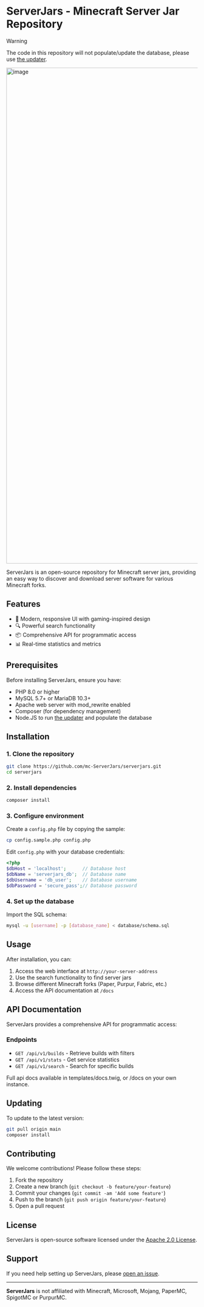 # ServerJars - Minecraft Server Jar Repository

> [!WARNING]  
> The code in this repository will not populate/update the database, please use [the updater](https://github.com/mc-ServerJars/updater).

<img width="2560" height="1305" alt="image" src="https://github.com/user-attachments/assets/8219d592-8157-48e4-85df-1b278658e02a" />

ServerJars is an open-source repository for Minecraft server jars, providing an easy way to discover and download server software for various Minecraft forks.

## Features

- 🚀 Modern, responsive UI with gaming-inspired design
- 🔍 Powerful search functionality
- 📦 Comprehensive API for programmatic access
- 📊 Real-time statistics and metrics

## Prerequisites

Before installing ServerJars, ensure you have:

- PHP 8.0 or higher
- MySQL 5.7+ or MariaDB 10.3+
- Apache web server with mod_rewrite enabled
- Composer (for dependency management)
- Node.JS to run [the updater](https://github.com/mc-ServerJars/updater) and populate the database

## Installation

### 1. Clone the repository

```bash
git clone https://github.com/mc-ServerJars/serverjars.git
cd serverjars
```

### 2. Install dependencies

```bash
composer install
```

### 3. Configure environment

Create a `config.php` file by copying the sample:

```bash
cp config.sample.php config.php
```

Edit `config.php` with your database credentials:

```php
<?php
$dbHost = 'localhost';      // Database host
$dbName = 'serverjars_db';  // Database name
$dbUsername = 'db_user';    // Database username
$dbPassword = 'secure_pass';// Database password
```

### 4. Set up the database

Import the SQL schema:

```bash
mysql -u [username] -p [database_name] < database/schema.sql
```

## Usage

After installation, you can:

1. Access the web interface at `http://your-server-address`
2. Use the search functionality to find server jars
3. Browse different Minecraft forks (Paper, Purpur, Fabric, etc.)
4. Access the API documentation at `/docs`

## API Documentation

ServerJars provides a comprehensive API for programmatic access:

### Endpoints
- `GET /api/v1/builds` - Retrieve builds with filters
- `GET /api/v1/stats` - Get service statistics
- `GET /api/v1/search` - Search for specific builds

Full api docs available in templates/docs.twig, or /docs on your own instance.

## Updating

To update to the latest version:

```bash
git pull origin main
composer install
```

## Contributing

We welcome contributions! Please follow these steps:

1. Fork the repository
2. Create a new branch (`git checkout -b feature/your-feature`)
3. Commit your changes (`git commit -am 'Add some feature'`)
4. Push to the branch (`git push origin feature/your-feature`)
5. Open a pull request

## License

ServerJars is open-source software licensed under the [Apache 2.0 License](LICENSE).

## Support

If you need help setting up ServerJars, please [open an issue](https://github.com/mc-ServerJars/serverjars/issues).

---

**ServerJars** is not affiliated with Minecraft, Microsoft, Mojang, PaperMC, SpigotMC or PurpurMC.
